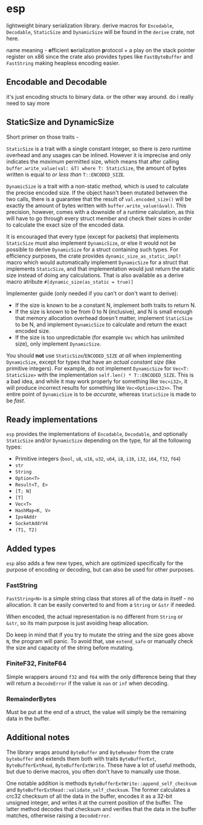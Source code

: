 # esp

lightweight binary serialization library. derive macros for `Encodable`, `Decodable`, `StaticSize` and `DynamicSize` will be found in the `derive` crate, not here.

name meaning - **e**fficient **s**erialization **p**rotocol + a play on the stack pointer register on x86 since the crate also provides types like `FastByteBuffer` and `FastString` making heapless encoding easier.

## Encodable and Decodable

it's just encoding structs to binary data. or the other way around. do i really need to say more

## StaticSize and DynamicSize

Short primer on those traits -

`StaticSize` is a trait with a single constant integer, so there is zero runtime overhead and any usages can be inlined. However it is imprecise and only indicates the *maximum* permitted size, which means that after calling `buffer.write_value(val: &T) where T: StaticSize`, the amount of bytes written is equal to *or less than* `T::ENCODED_SIZE`.

`DynamicSize` is a trait with a non-static method, which is used to calculate the precise encoded size. If the object hasn't been mutated between the two calls, there is a guarantee that the result of `val.encoded_size()` will be exactly the amount of bytes written with `buffer.write_value(&val)`. This precision, however, comes with a downside of a runtime calculation, as this will have to go through every struct member and check their sizes in order to calculate the exact size of the encoded data.

It is encouraged that every type (except for packets) that implements `StaticSize` must also implement `DynamicSize`, or else it would not be possible to derive `DynamicSize` for a struct containing such types. For efficiency purposes, the crate provides `dynamic_size_as_static_impl!` macro which would automatically implement `DynamicSize` for a struct that implements `StaticSize`, and that implementation would just return the static size instead of doing any calculations. That is also available as a derive macro atribute `#[dynamic_size(as_static = true)]`

Implementer guide (only needed if you can't or don't want to derive):

* If the size is known to be a constant N, implement both traits to return N.
* If the size is known to be from 0 to N (inclusive), and N is small enough that memory allocation overhead doesn't matter, implement `StaticSize` to be N, and implement `DynamicSize` to calculate and return the exact encoded size.
* If the size is too unpredictable (for example `Vec` which has unlimited size), only implement `DynamicSize`.

You should **not** use `StaticSize`/`ENCODED_SIZE` *at all* when implementing `DynamicSize`, except for types that have an *actual constant size* (like primitive integers). For example, do not implement `DynamicSize` for `Vec<T: StaticSize>` with the implementation `self.len() * T::ENCODED_SIZE`. This is a bad idea, and while it may work properly for something like `Vec<i32>`, it will produce incorrect results for something like `Vec<Option<i32>>`. The entire point of `DynamicSize` is to be *accurate*, whereas `StaticSize` is made to be *fast*.

## Ready implementations

`esp` provides the implementations of `Encodable`, `Decodable`, and optionally `StaticSize` and/or `DynamicSize` depending on the type, for all the following types:

* Primitive integers (`bool`, `u8`, `u16`, `u32`, `u64`, `i8`, `i16`, `i32`, `i64`, `f32`, `f64`)
* `str`
* `String`
* `Option<T>`
* `Result<T, E>`
* `[T; N]`
* `[T]`
* `Vec<T>`
* `HashMap<K, V>`
* `Ipv4Addr`
* `SocketAddrV4`
* `(T1, T2)`

## Added types

`esp` also adds a few new types, which are optimized specifically for the purpose of encoding or decoding, but can also be used for other purposes.

### FastString

`FastString<N>` is a simple string class that stores all of the data in itself - no allocation. It can be easily converted to and from a `String` or `&str` if needed.

When encoded, the actual representation is no different from `String` or `&str`, so its main purpose is just avoiding heap allocation.

Do keep in mind that if you try to mutate the string and the size goes above `N`, the program will panic. To avoid that, use `extend_safe` or manually check the size and capacity of the string before mutating.

### FiniteF32, FiniteF64

Simple wrappers around `f32` and `f64` with the only difference being that they will return a `DecodeError` if the value is `nan` or `inf` when decoding.

### RemainderBytes

Must be put at the end of a struct, the value will simply be the remaining data in the buffer.

## Additional notes

The library wraps around `ByteBuffer` and `ByteReader` from the crate `bytebuffer` and extends them both with traits `ByteBufferExt`, `ByteBufferExtRead`, `ByteBufferExtWrite`. These have a lot of useful methods, but due to derive macros, you often don't have to manually use those.

One notable addition is methods `ByteBufferExtWrite::append_self_checksum` and `ByteBufferExtRead::validate_self_checksum`. The former calculates a crc32 checksum of all the data in the buffer, encodes it as a 32-bit unsigned integer, and writes it at the current position of the buffer. The latter method decodes that checksum and verifies that the data in the buffer matches, otherwise raising a `DecodeError`.